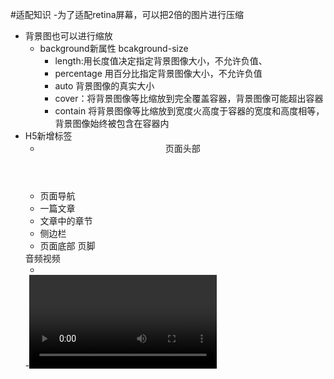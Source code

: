 #适配知识
-为了适配retina屏幕，可以把2倍的图片进行压缩
- 背景图也可以进行缩放
    - background新属性 bcakground-size
        - length:用长度值决定指定背景图像大小，不允许负值、
        - percentage 用百分比指定背景图像大小，不允许负值
        - auto 背景图像的真实大小
        - cover：将背景图像等比缩放到完全覆盖容器，背景图像可能超出容器
        - contain 将背景图像等比缩放到宽度火高度于容器的宽度和高度相等，背景图像始终被包含在容器内
- H5新增标签
    - <header>页面头部
    - <nav> 页面导航
    - <article> 一篇文章
    - <setion> 文章中的章节
    - <aside> 侧边栏
    - <footer> 页面底部 页脚
    音频视频
    - <audio> 
    -<video>    
    Pc端兼容h5标签的方法，在页面中导入一下js文件
    <sccript type="text/javscript" src  